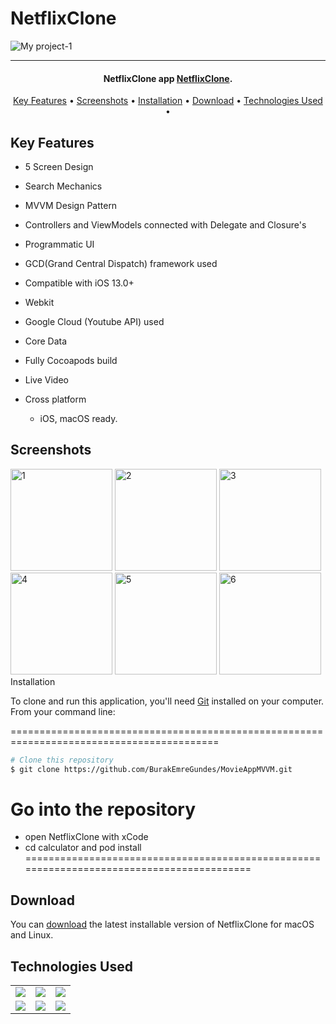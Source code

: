 # NetflixClone
![My project-1](https://wallpaperaccess.com/full/712419.png)





<hr>
<h4 align="center">NetflixClone app <a href="https://github.com/BurakEmreGundes/MovieAppMVVM" target="_blank">NetflixClone</a>.</h4>


<p align="center">
  <a href="#key-features">Key Features</a> •
  <a href="#screenshots">Screenshots</a> •
  <a href="#installation">Installation</a> •
  <a href="#download">Download</a> •
  <a href="#technologies-used">Technologies Used</a> •
</p>

## Key Features

* 5 Screen Design
* Search Mechanics
* MVVM Design Pattern
* Controllers and ViewModels connected with Delegate and Closure's
* Programmatic UI
* GCD(Grand Central Dispatch) framework used
* Compatible with iOS 13.0+
* Webkit
* Google Cloud (Youtube API) used 
* Core Data
* Fully Cocoapods build
* Live Video
  


* Cross platform
  - iOS, macOS ready.

## Screenshots
<img width="163" alt="1" src="https://github.com/BurakEmreGundes/MovieAppMVVM/assets/63010381/c36ebb20-e990-4c13-aca1-1b2597ef127c"> 
<img width="163" alt="2" src="https://github.com/BurakEmreGundes/MovieAppMVVM/assets/63010381/610ca183-778c-436c-a22b-ffa10375b363"> 
<img width="163" alt="3" src="https://github.com/BurakEmreGundes/MovieAppMVVM/assets/63010381/2b49f0a3-fb12-4416-9701-2ac08da1b0ff"> 
<img width="163" alt="4" src="https://github.com/BurakEmreGundes/MovieAppMVVM/assets/63010381/2f64154c-5ad2-4fdc-8672-2072cd51f104"> 
<img width="163" alt="5" src="https://github.com/BurakEmreGundes/MovieAppMVVM/assets/63010381/8ca54e41-57a9-4318-aa5e-b7db31e53a9a">
<img width="163" alt="6" src="https://github.com/BurakEmreGundes/MovieAppMVVM/assets/63010381/1f557ae7-3c57-40ae-9bd7-d077c0212353"> <img 

# Installation

To clone and run this application, you'll need [Git](https://git-scm.com) installed on your computer. From your command line:

==========================================================================================
 ```bash
 # Clone this repository
 $ git clone https://github.com/BurakEmreGundes/MovieAppMVVM.git
 ```
 # Go into the repository
 - open NetflixClone with xCode
 - cd calculator and pod install 
==========================================================================================

## Download

You can [download](https://github.com/BurakEmreGundes/MovieAppMVVM) the latest installable version of NetflixClone for macOS and Linux.

## Technologies Used

<table style"float:right;">
  <tr>
    <td><img src="https://img.shields.io/badge/Swift-FA7343?style=for-the-badge&logo=swift&logoColor=white"/></td>
    <td><img src="https://img.shields.io/badge/Xcode-007ACC?style=for-the-badge&logo=Xcode&logoColor=white"></td>
    <td><img src="https://img.shields.io/badge/UIKit-043b5c?style=for-the-badge&logo=swift&logoColor=white"></td>
  </tr>
  <tr>
    <td><img src="https://img.shields.io/badge/GitHub-100000?style=for-the-badge&logo=github&logoColor=white"/></td>
    <td><img src="https://img.shields.io/badge/GIT-E44C30?style=for-the-badge&logo=git&logoColor=white"/></td>
    <td><img src="https://img.shields.io/badge/Auto_Layout-fbc093?style=for-the-badge&logo=swift&logoColor=white"/></td>
  </tr>
</table>


